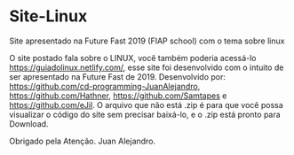 # Site-Linux
Site apresentado na Future Fast 2019 (FIAP school) com o tema sobre linux

O site postado fala sobre o LINUX, você também poderia acessá-lo https://guiadolinux.netlify.com/, esse site foi desenvolvido com o intuito de ser apresentado na Future Fast de 2019.
Desenvolvido por: https://github.com/cd-programming-JuanAlejandro, https://github.com/Hathner, https://github.com/Samtapes e https://github.com/eJil.
O arquivo que não está .zip é para que você possa visualizar o código do site sem precisar baixá-lo, e o .zip está pronto para Download.

Obrigado pela Atenção.
Juan Alejandro.
